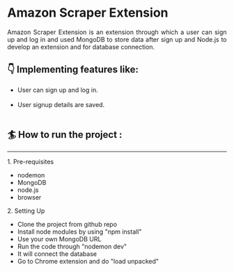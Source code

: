 <h1>Amazon Scraper Extension </h1>

<p align="justify">Amazon Scraper Extension is an extension through which a user can sign up and log in and used MongoDB to store
data after sign up and Node.js to develop an extension and for database connection.</p> 

<h2>👇 Implementing features like:</h2>


<ul>
<li>User can sign up and log in.</li>
<br/>
<li>User signup details are saved.</li>
<br/>
</ul>

<h2>🏄 How to run the project :</h2>
<hr/>
  1. Pre-requisites
    <ul>
    <li> nodemon </li>
    <li> MongoDB </li>
    <li> node.js</li>
    <li> browser</li>
    </ul>
  2. Setting Up
    <ul>
    <li> Clone the project from github repo </li>
    <li> Install node modules by using "npm install"</li>
    <li> Use your own MongoDB URL</li>
    <li> Run the code through "nodemon dev"</li>
    <li> It will connect the database</li>
    <li> Go to Chrome extension and do "load unpacked" </li>
    </ul>

